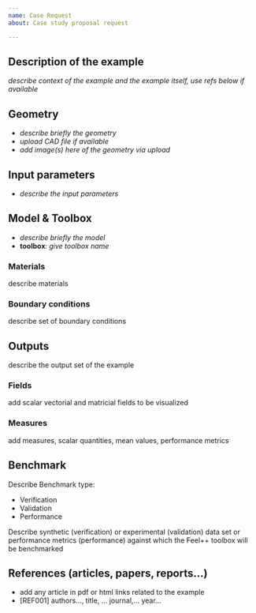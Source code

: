 ```yaml
---
name: Case Request
about: Case study proposal request

---
```


## Description of the example

_describe context of the example and the example itself, use refs below if available_

## Geometry

- _describe briefly the geometry_
- _upload CAD file if available_
- _add  image(s) here of the geometry via upload_

## Input parameters

- _describe the input parameters_

## Model & Toolbox

- _describe briefly the model_
- **toolbox**:  _give toolbox name_

### Materials

describe materials

### Boundary conditions

describe set of boundary conditions


## Outputs

describe the output set of the example

### Fields

add scalar vectorial and matricial fields to be visualized

### Measures

add measures, scalar quantities, mean values, performance metrics

## Benchmark

Describe Benchmark type:
- Verification 
- Validation
- Performance

Describe synthetic (verification) or experimental (validation) data set or performance metrics (performance) against which the Feel++ toolbox will be benchmarked

## References (articles, papers, reports...)

- add any article in pdf or html links related to the example
- [REF001] authors..., title, ... journal,... year...
